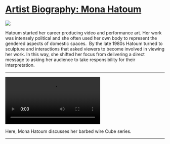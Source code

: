 # [Artist Biography: Mona Hatoum](http://artsmia.github.io/griot/#/stories/1063)

![](http://cdn.dx.artsmia.org/thumbs/tn_null.jpg)

Hatoum started her career producing video and performance art. Her work was intensely political and she often used her own body to represent the gendered aspects of domestic spaces.  By the late 1980s Hatoum turned to sculpture and interactions that asked viewers to become involved in viewing her work. In this way, she shifted her focus from delivering a direct message to asking her audience to take responsibility for their interpretation.

---

<video src='http://cdn.dx.artsmia.org/videos/artstories/Mona_Hatoum_presents_her_works-HD.mp4'></video>

Here, Mona Hatoum discusses her barbed wire Cube series.

---
